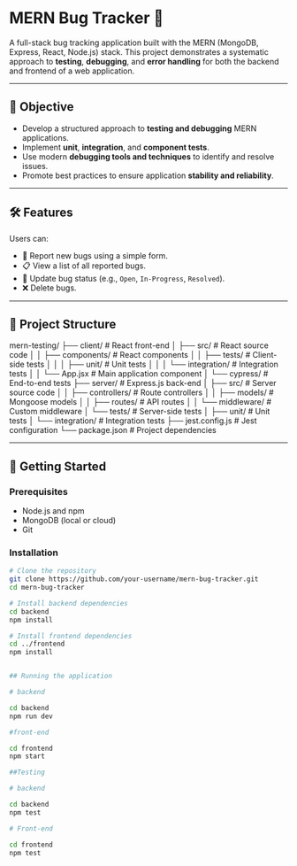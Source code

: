 # MERN Bug Tracker 🐞

A full-stack bug tracking application built with the MERN (MongoDB, Express, React, Node.js) stack. This project demonstrates a systematic approach to **testing**, **debugging**, and **error handling** for both the backend and frontend of a web application.

---

## 📌 Objective

- Develop a structured approach to **testing and debugging** MERN applications.
- Implement **unit**, **integration**, and **component tests**.
- Use modern **debugging tools and techniques** to identify and resolve issues.
- Promote best practices to ensure application **stability and reliability**.

---

## 🛠️ Features

Users can:

- 🐛 Report new bugs using a simple form.
- 📋 View a list of all reported bugs.
- 🔄 Update bug status (e.g., `Open`, `In-Progress`, `Resolved`).
- ❌ Delete bugs.

---

## 📁 Project Structure

mern-testing/
├── client/                 # React front-end
│   ├── src/                # React source code
│   │   ├── components/     # React components
│   │   ├── tests/          # Client-side tests
│   │   │   ├── unit/       # Unit tests
│   │   │   └── integration/ # Integration tests
│   │   └── App.jsx         # Main application component
│   └── cypress/            # End-to-end tests
├── server/                 # Express.js back-end
│   ├── src/                # Server source code
│   │   ├── controllers/    # Route controllers
│   │   ├── models/         # Mongoose models
│   │   ├── routes/         # API routes
│   │   └── middleware/     # Custom middleware
│   └── tests/              # Server-side tests
│       ├── unit/           # Unit tests
│       └── integration/    # Integration tests
├── jest.config.js          # Jest configuration
└── package.json            # Project dependencies

---

## 🚀 Getting Started

### Prerequisites

- Node.js and npm
- MongoDB (local or cloud)
- Git

### Installation

```bash
# Clone the repository
git clone https://github.com/your-username/mern-bug-tracker.git
cd mern-bug-tracker

# Install backend dependencies
cd backend
npm install

# Install frontend dependencies
cd ../frontend
npm install


## Running the application 

# backend 

cd backend
npm run dev

#front-end 

cd frontend
npm start

##Testing 

# backend 

cd backend
npm test

# Front-end 

cd frontend
npm test